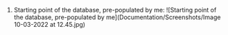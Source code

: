 1. Starting point of the database, pre-populated by me:
![Starting point of the database, pre-populated by me](Documentation/Screenshots/Image 10-03-2022 at 12.45.jpg)
